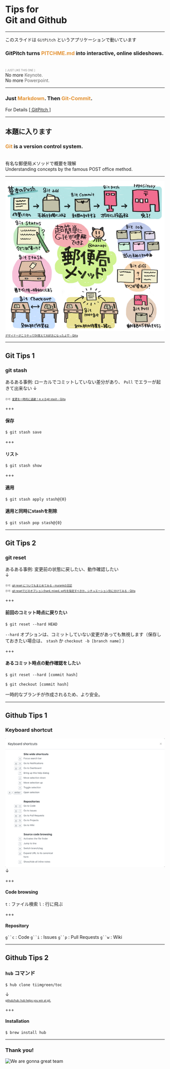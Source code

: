 # Tips for<br>Git and Github
---

このスライドは `GitPitch` というアプリケーションで動いています<br>
### GitPitch turns <span style="color: #e49436; text-transform: none">PITCHME.md</span> into interactive, online slideshows.
<br>
<span style="color:gray; font-size:0.6em;">[ JUST LIKE THIS ONE ]</span><br>
No more <span style="color: #666666">Keynote.</span><br>
No more <span style="color: #666666">Powerpoint.</span>

----

### Just <span style="color: #e49436">Markdown</span>. Then <span style="color: #e49436">Git-Commit</span>.
For Details [\[ GitPitch \]](https://gitpitch.com/gitpitch/gitpitch)

---

## 本題に入ります
### <span style="color: #e49436">Git</span> is a version control system.
<br>
有名な郵便局メソッドで概要を理解<br>
Understanding concepts by the famous POST office method.

---

![POST Office Method](https://github.com/djmonta/gitpitch/raw/master/public/images/posts-method.png)
<br>
<span style="color:gray; font-size:0.6em;">[デザイナーがこうやってGit覚えて大好きになったよ♡ - Qiita](https://qiita.com/yunico-jp/items/87bdd13971e82833f6bb)</span><br>

---

## Git Tips 1
### git stash
あるある事例: ローカルでコミットしていない差分があり、 `Pull` でエラーが起きて出来ない
↓

<span style="color:gray; font-size:0.6em;">参考: [変更を一時的に退避！キメろgit stash - Qiita](https://qiita.com/fukajun/items/41288806e4733cb9c342)</span><br>

+++
#### 保存

```
$ git stash save
```

+++
#### リスト

```
$ git stash show
```

+++
#### 適用

```
$ git stash apply stash@{0}
```

#### 適用と同時にstashを削除

```
$ git stash pop stash@{0}
```

---

## Git Tips 2
### git reset
あるある事例: 変更前の状態に戻したい、動作確認したい<br>
↓

<span style="color:gray; font-size:0.6em;">参考: [git reset についてもまとめてみる - murankの日記](http://d.hatena.ne.jp/murank/20110327/1301224770)</span><br>
<span style="color:gray; font-size:0.6em;">参考: [git resetでどのオプション(hard, mixed, soft)を指定すべきか、シチュエーション別に分けてみる - Qiita](https://qiita.com/kmagai/items/6b4bfe3fddb00769aec4)</span><br>

+++
#### 前回のコミット時点に戻りたい

```
$ git reset --hard HEAD
```

`--hard` オプションは、コミットしていない変更があっても無視します（保存しておきたい場合は、 `stash` か `checkout -b [branch name]` ）

+++
#### あるコミット時点の動作確認をしたい

```
$ git reset --hard [commit hash]
```

```
$ git checkout [commit hash]
```

一時的なブランチが作成されるため、より安全。

---

## Github Tips 1
### Keyboard shortcut

![Keyboard Shortcut](https://github.com/djmonta/gitpitch/raw/master/public/images/keyboard-shortcut.png)
<br>
↓

+++
#### Code browsing
`t` : ファイル検索
`l` : 行に飛ぶ

+++
#### Repository
`g``c` : Code
`g``i` : Issues
`g``p` : Pull Requests
`g``w` : Wiki

---

## Github Tips 2
### `hub` コマンド

```
$ hub clone tiimgreen/toc
```

↓
<br>
<span style="color:gray; font-size:0.6em;">[github/hub: hub helps you win at git.](https://github.com/github/hub)</span>

+++
#### Installation

```
$ brew install hub
```

---

### Thank you!
![We are gonna great team](https://media.giphy.com/media/g4NuKdLuh0roQ/giphy.gif)
